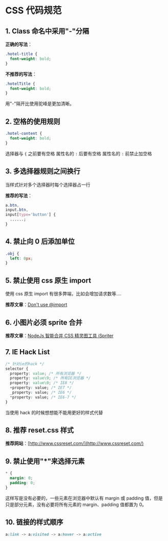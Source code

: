 # CSS 代码规范

## 1. Class 命名中采用"-"分隔

**正确的写法**：

```css
.hotel-title {
  font-weight: bold;
}
```

**不推荐的写法**：

```css
.hotelTitle {
  font-weight: bold;
}
```

用"-"隔开比使用驼峰是更加清晰。

## 2. 空格的使用规则

```css
.hotel-content {
  font-weight: bold;
}
```

选择器与 `{` 之前要有空格
属性名的 `:` 后要有空格
属性名的 `:` 前禁止加空格

## 3. 多选择器规则之间换行

当样式针对多个选择器时每个选择器占一行

**推荐的写法**：

```css
a.btn,
input.btn,
input[type='button'] {
  ......;
}
```

## 4. 禁止向 0 后添加单位

```css
.obj {
  left: 0px;
}
```

## 5. 禁止使用 css 原生 import

使用 css 原生 import 有很多弊端，比如会增加请求数等....

**推荐文章**：[Don't use @import](#)

## 6. 小图片必须 sprite 合并

**推荐文章**：[NodeJs 智能合并 CSS 精灵图工具 iSpriter](#)

## 7. IE Hack List

```css
/* 针对ie的hack */
selector {
  property: value; /* 所有浏览器 */
  property: value\9; /* 所有IE浏览器 */
  property: value\0; /* IE8 */
  +property: value; /* IE7 */
  _property: value; /* IE6 */
  *property: value; /* IE6-7 */
}
```

当使用 hack 的时候想想能不能用更好的样式代替

## 8. 推荐 reset.css 样式

**推荐网站**：[http://www.cssreset.com/](http://www.cssreset.com/)

## 9. 禁止使用"\*"来选择元素

```css
* {
  margin: 0;
  padding: 0;
}
```

这样写是没有必要的，一些元素在浏览器中默认有 margin 或 padding 值，但是只是部分元素，没有必要将所有元素的 margin、padding 值都置为 0。

## 10. 链接的样式顺序

```css
a:link -> a:visited -> a:hover -> a:active
```
